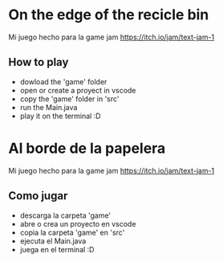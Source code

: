 # On the edge of the recicle bin
Mi juego hecho para la game jam https://itch.io/jam/text-jam-1

## How to play
- dowload the 'game' folder
- open or create a proyect in vscode
- copy the 'game' folder in 'src'
- run the Main.java
- play it on the terminal :D

# Al borde de la papelera
Mi juego hecho para la game jam https://itch.io/jam/text-jam-1

## Como jugar
- descarga la carpeta 'game'
- abre o crea un proyecto en vscode
- copia la carpeta 'game' en 'src'
- ejecuta el Main.java
- juega en el terminal :D